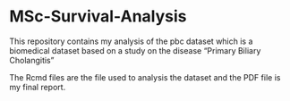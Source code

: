 # MSc-Survival-Analysis

This repository contains my analysis of the pbc dataset which is a biomedical dataset based on a study on the disease “Primary Biliary Cholangitis”

The Rcmd files are the file used to analysis the dataset and the PDF file is my final report.
